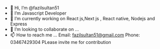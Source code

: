 - 👋 Hi, I’m @fazilsultan51
- 👀 I’m Javascript Developer
- 🌱 I’m currently working on React js,Next js , React native, Nodejs and Express
- 💞️ I’m looking to collaborate on ...
- 📫 How to reach me ...
       Email: fazilsultan51@gmail.com
       Phone: 03467429304
  PLease invite me for contribution 
       


